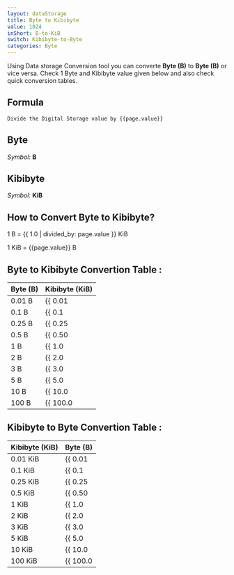 ```yaml
---
layout: dataStorage
title: Byte to Kibibyte
value: 1024
inShort: B-to-KiB
switch: Kibibyte-to-Byte
categories: Byte
---
```


Using Data storage Conversion tool you can converte **Byte (B)** to **Byte (B)** or vice versa. Check 1 Byte and Kibibyte value given below and also check quick conversion tables.

## Formula
`Divide the Digital Storage value by {{page.value}}`

## Byte
*Symbol:* **B**

## Kibibyte
*Symbol:* **KiB**

## How to Convert Byte to Kibibyte?

1 B = {{ 1.0 | divided_by: page.value }} KiB

1 KiB = {{page.value}} B


## Byte to Kibibyte Convertion Table :

| Byte (B) | Kibibyte (KiB) |
| ---- | ---- |
| 0.01 B | {{ 0.01 | divided_by: page.value }} KiB |
| 0.1 B | {{ 0.1 | divided_by: page.value }} KiB |
| 0.25 B | {{ 0.25 | divided_by: page.value }} KiB |
| 0.5 B | {{ 0.50 | divided_by: page.value }} KiB |
| 1 B | {{ 1.0 | divided_by: page.value }} KiB |
| 2 B | {{ 2.0 | divided_by: page.value }} KiB |
| 3 B | {{ 3.0 | divided_by: page.value }} KiB |
| 5 B | {{ 5.0 | divided_by: page.value }} KiB |
| 10 B | {{ 10.0 | divided_by: page.value }} KiB |
| 100 B | {{ 100.0 | divided_by: page.value }} KiB |

## Kibibyte to Byte Convertion Table :

| Kibibyte (KiB) | Byte (B) |
| ---- | ---- |
| 0.01 KiB | {{ 0.01 | times: page.value }} B |
| 0.1 KiB | {{ 0.1 | times: page.value }} B |
| 0.25 KiB | {{ 0.25 | times: page.value }} B |
| 0.5 KiB | {{ 0.50 | times: page.value }} B |
| 1 KiB | {{ 1.0 | times: page.value }} B |
| 2 KiB | {{ 2.0 | times: page.value }} B |
| 3 KiB | {{ 3.0 | times: page.value }} B |
| 5 KiB | {{ 5.0 | times: page.value }} B |
| 10 KiB | {{ 10.0 | times: page.value }} B |
| 100 KiB | {{ 100.0 | times: page.value }} B |


<script>
document.getElementById('selectInput')[1].selected = true
document.getElementById('selectOutput')[5].selected = true
</script>
